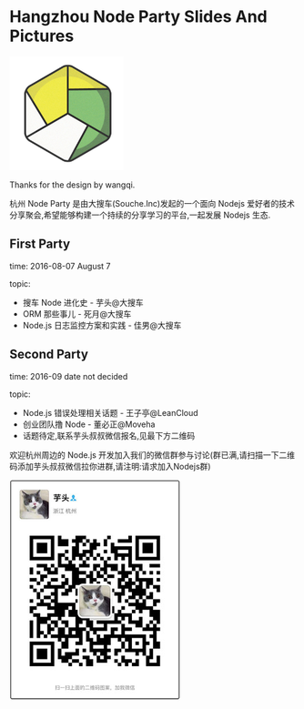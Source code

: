 # Hangzhou Node Party Slides And Pictures

![](./logo.png)

Thanks for the design by wangqi. 

杭州 Node Party 是由大搜车(Souche.Inc)发起的一个面向 Nodejs 爱好者的技术分享聚会,希望能够构建一个持续的分享学习的平台,一起发展 Nodejs 生态.

## First Party

time: 2016-08-07 August 7

topic:

 * 搜车 Node 进化史             - 芋头@大搜车
 * ORM 那些事儿                 - 死月@大搜车
 * Node.js 日志监控方案和实践    - 佳男@大搜车
 
## Second Party

time: 2016-09 date not decided

topic: 

 * Node.js 错误处理相关话题      - 王子亭@LeanCloud
 * 创业团队撸 Node              - 董必正@Moveha
 * 话题待定,联系芋头叔叔微信报名,见最下方二维码
 

欢迎杭州周边的 Node.js 开发加入我们的微信群参与讨论(群已满,请扫描一下二维码添加芋头叔叔微信拉你进群,请注明:请求加入Nodejs群)

![](./qrcode.jpg)

